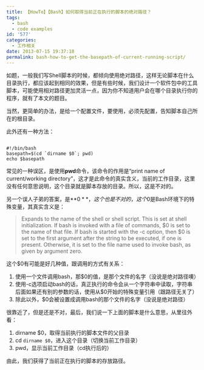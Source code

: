 ```yaml
---
title: 【HowTo】【Bash】如何取得当前正在执行的脚本的绝对路径？
tags:
  - bash
  - code examples
id: '577'
categories:
  - 工作相关
date: 2013-07-15 19:37:18
permalink: bash-how-to-get-the-basepath-of-current-running-script/
---
```


如题，一般我们写Shell脚本的时候，都倾向使用绝对路径，这样无论脚本在什么目录执行，都应该起到相同的效果，但是有些时候，我们设计一个软件包中的工具脚本，可能使用相对路径更加灵活一点，因为你不知道用户会在哪个目录执行你的程序，就有了本文的题目。
<!-- more -->
当然，更简单的办法，是给一个配置文件，要使用，必须先配置，告知脚本自己所在的根目录。

此外还有一种方法：

```shell

#!/bin/bash
basepath=$(cd `dirname $0`; pwd)
echo $basepath

```

常见的一种误区，是使用**pwd**命令，该命令的作用是“print name of current/working directory”，这才是此命令的真实含义，当前的工作目录，这里没有任何意思说明，这个目录就是脚本存放的目录。所以，这是不对的。

另一个误人子弟的答案，是**$0**，这个也是不对的，这个$0是Bash环境下的特殊变量，其真实含义是：

> Expands to the name of the shell or shell script. This is set at shell initialization. If bash is invoked with a file of commands, $0 is set to the name of that file. If bash is started with the -c option, then $0 is set to the first argument after the string to be executed, if one is present. Otherwise, it is set to the file name used to invoke bash, as given by argument zero.

这个$0有可能是好几种值，跟调用的方式有关系：

1.  使用一个文件调用bash，那$0的值，是那个文件的名字（没说是绝对路径噢）
2.  使用-c选项启动bash的话，真正执行的命令会从一个字符串中读取，字符串后面如果还有别的参数的话，使用从$0开始的特殊变量引用（跟路径无关了）
3.  除此以外，$0会被设置成调用bash的那个文件的名字（没说是绝对路径）

很靠近了，但是还是不对，最后，我们说一下上面的脚本是什么意思，从里往外看：

1.  dirname $0，取得当前执行的脚本文件的父目录
2.  cd `dirname $0`，进入这个目录（切换当前工作目录）
3.  pwd，显示当前工作目录（cd执行后的）

由此，我们获得了当前正在执行的脚本的存放路径。